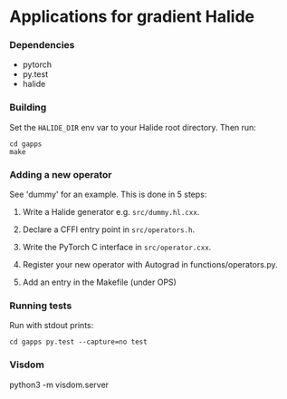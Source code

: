 # Applications for gradient Halide

### Dependencies

- pytorch
- py.test
- halide

### Building

Set the `HALIDE_DIR` env var to your Halide root directory. Then run:

    cd gapps
    make

### Adding a new operator

See 'dummy' for an example. This is done in 5 steps:

1. Write a Halide generator e.g. `src/dummy.hl.cxx`.

2. Declare a CFFI entry point in `src/operators.h`.

3. Write the PyTorch C interface in `src/operator.cxx`.

4. Register your new operator with Autograd in functions/operators.py.

5. Add an entry in the Makefile (under OPS)


### Running tests

Run with stdout prints:

    cd gapps py.test --capture=no test
 
### Visdom

python3 -m visdom.server

